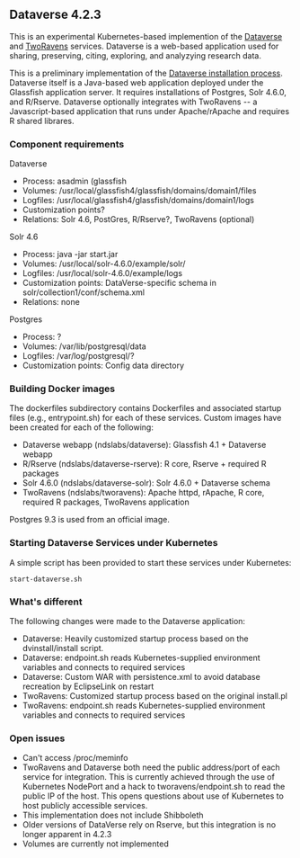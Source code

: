 ## Dataverse 4.2.3

This is an experimental Kubernetes-based implemention of the [Dataverse](http://dataverse.org/) and [TwoRavens](http://datascience.iq.harvard.edu/about-tworavens) services. Dataverse is a web-based application used for sharing, preserving, citing, exploring, and analyzying research data. 

This is a preliminary implementation of the [Dataverse installation process](http://guides.dataverse.org/en/latest/installation/). Dataverse itself is a Java-based web application deployed under the Glassfish application server. It requires installations of Postgres, Solr 4.6.0, and R/Rserve. Dataverse optionally integrates with TwoRavens -- a Javascript-based application that runs under Apache/rApache and requires R shared librares.

### Component requirements

Dataverse
* Process: asadmin (glassfish
* Volumes: /usr/local/glassfish4/glassfish/domains/domain1/files
* Logfiles: /usr/local/glassfish4/glassfish/domains/domain1/logs
* Customization points?
* Relations: Solr 4.6, PostGres, R/Rserve?, TwoRavens (optional)

Solr 4.6
* Process: java -jar start.jar
* Volumes: /usr/local/solr-4.6.0/example/solr/
* Logfiles: /usr/local/solr-4.6.0/example/logs
* Customization points: DataVerse-specific schema in solr/collection1/conf/schema.xml
* Relations: none

Postgres
* Process: ?
* Volumes: /var/lib/postgresql/data  
* Logfiles: /var/log/postgresql/?
* Customization points: Config data directory




### Building Docker images
The dockerfiles subdirectory contains Dockerfiles and associated startup files (e.g., entrypoint.sh) for each of these services. Custom images have been created for each of the following:

* Dataverse webapp (ndslabs/dataverse): Glassfish 4.1 + Dataverse webapp
* R/Rserve (ndslabs/dataverse-rserve): R core, Rserve + required R packages
* Solr 4.6.0 (ndslabs/dataverse-solr): Solr 4.6.0 + Dataverse schema
* TwoRavens (ndslabs/tworavens): Apache httpd, rApache, R core, required R packages, TwoRavens application

Postgres 9.3 is used from an official image. 

### Starting Dataverse Services under Kubernetes

A simple script has been provided to start these services under Kubernetes:

```
start-dataverse.sh
```

### What's different
The following changes were made to the Dataverse application:
* Dataverse: Heavily customized startup process based on the dvinstall/install script.
* Dataverse: endpoint.sh reads Kubernetes-supplied environment variables and connects to required services
* Dataverse: Custom WAR with persistence.xml to avoid database recreation by EclipseLink on restart
* TwoRavens: Customized startup process based on the original install.pl
* TwoRavens: endpoint.sh reads Kubernetes-supplied environment variables and connects to required services


### Open issues
* Can't access /proc/meminfo
* TwoRavens and Dataverse both need the public address/port of each service for integration.  This is currently achieved through the use of Kubernetes NodePort and a hack to tworavens/endpoint.sh to read the public IP of the host. This opens questions about use of Kubernetes to host publicly accessible services.
* This implementation does not include Shibboleth
* Older versions of DataVerse rely on Rserve, but this integration is no longer apparent in 4.2.3
* Volumes are currently not implemented

